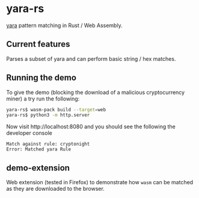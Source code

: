 # yara-rs #

[yara][yara] pattern matching in Rust / Web Assembly.

## Current features ##

Parses a subset of yara and can perform basic string / hex matches.

## Running the demo ##

To give the demo (blocking the download of a malicious cryptocurrency miner) a try run the following:

```sh
yara-rs$ wasm-pack build --target=web
yara-rs$ python3 -m http.server
```

Now visit http://localhost:8080 and you should see the following the developer console

```
Match against rule: cryptonight
Error: Matched yara Rule
```

## demo-extension ##

Web extension (tested in Firefox) to demonstrate how `wasm` can be matched as
they are downloaded to the browser.

[yara]: https://virustotal.github.io/yara/
